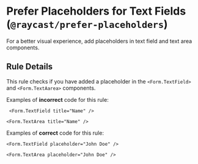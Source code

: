 # Prefer Placeholders for Text Fields (`@raycast/prefer-placeholders`)

<!-- end auto-generated rule header -->

For a better visual experience, add placeholders in text field and text area components.

## Rule Details

This rule checks if you have added a placeholder in the `<Form.TextField>` and `<Form.TextAarea>` components.

Examples of **incorrect** code for this rule:

```tsx
 <Form.TextField title="Name" />
```

```tsx
<Form.TextArea title="Name" />
```

Examples of **correct** code for this rule:

```tsx
<Form.TextField placeholder="John Doe" />
```

```tsx
<Form.TextArea placeholder="John Doe" />
```
